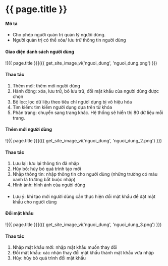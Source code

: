 # {{ page.title }}


#### Mô tả
- Cho phép người quản trị quản lý người dùng.
- Người quản trị có thể xóa/ lưu trữ thông tin người dùng



#### Giao diện danh sách người dùng
![{{ page.title }}]({{ get_site_image_vi('nguoi_dung', 'nguoi_dung.png') }})
#### Thao tác
1.	Thêm mới: thêm mới người dùng
2.	Hành động: xóa, lưu trữ, bỏ lưu trữ, đổi mật khẩu của người dùng được chọn
3.	Bộ lọc: lọc dữ liệu theo tiêu chí người dụng bị vô hiệu hóa
4.	Tìm kiếm: tìm kiếm người dụng dựa trên từ khóa
5.	Phân trang: chuyển sang trang khác. Hệ thống sẽ hiển thị 80 dữ liệu mỗi trang.







#### Thêm mới người dùng
![{{ page.title }}]({{ get_site_image_vi('nguoi_dung', 'nguoi_dung_2.png') }})
#### Thao tác
1.	Lưu lại: lưu lại thông tin đã nhập
2.	Hủy bỏ: hủy bỏ quá trình tạo mới
3.	Nhập thông tin: nhập thông tin cho người dùng (những trường có màu xanh là trường bắt buộc nhập)
4.	Hình ảnh: hình ảnh của người dùng
####
- Lưu ý: khi tạo mới người dùng cần thực hiện đổi mật khẩu để đặt mật khẩu cho người dùng










#### Đổi mật khẩu
![{{ page.title }}]({{ get_site_image_vi('nguoi_dung', 'nguoi_dung_3.png') }})
#### Thao tác
1.	Nhập mật khẩu mới: nhập mật khẩu muốn thay đổi
2.	Đổi mật khẩu: xác nhận thay đổi mật khẩu thành mật khẩu vừa nhập
3.	Hủy: hủy bỏ quá trình đổi mật khẩu








